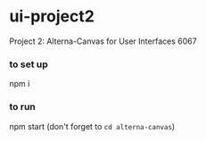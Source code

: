 # ui-project2

Project 2: Alterna-Canvas for User Interfaces 6067

### to set up

npm i

### to run

npm start
(don't forget to `cd alterna-canvas`)
